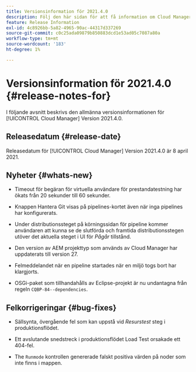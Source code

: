 ```yaml
---
title: Versionsinformation för 2021.4.0
description: Följ den här sidan för att få information om Cloud Manager version 2021.4.0
feature: Release Information
exl-id: 4c8926bb-5a82-4965-90ac-44317d337269
source-git-commit: c0c25ada09879b850883dcd1e53ad05c7087a80a
workflow-type: tm+mt
source-wordcount: '183'
ht-degree: 1%

---
```


# Versionsinformation för 2021.4.0 {#release-notes-for}

I följande avsnitt beskrivs den allmänna versionsinformationen för [!UICONTROL Cloud Manager] Version 2021.4.0.

## Releasedatum {#release-date}

Releasedatum för [!UICONTROL Cloud Manager] Version 2021.4.0 är 8 april 2021.

## Nyheter {#whats-new}

* Timeout för begäran för virtuella användare för prestandatestning har ökats från 20 sekunder till 60 sekunder.

* Knappen Hantera Git visas på pipelines-kortet även när inga pipelines har konfigurerats.

* Under distributionssteget på körningssidan för pipeline kommer användaren att kunna se de slutförda och framtida distributionsstegen utöver det aktuella steget i UI för *Pågår* tillstånd.

* Den version av AEM projekttyp som används av Cloud Manager har uppdaterats till version 27.

* Felmeddelandet när en pipeline startades när en miljö togs bort har klargjorts.

* OSGi-paket som tillhandahålls av Eclipse-projekt är nu undantagna från regeln `CQBP-84--dependencies`.

## Felkorrigeringar {#bug-fixes}

* Sällsynta, övergående fel som kan uppstå vid *Resurstest* steg i produktionsflödet.

* Ett avslutande snedstreck i produktionsflödet Load Test orsakade ett 404-fel.

* The `Runmode` kontrollen genererade falskt positiva värden på noder som inte finns i mappen.
